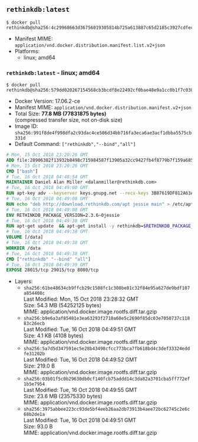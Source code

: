 ## `rethinkdb:latest`

```console
$ docker pull rethinkdb@sha256:4c29968663d36756019305814b725a613887c65d2185c3927cdfec1a127f5afd
```

-	Manifest MIME: `application/vnd.docker.distribution.manifest.list.v2+json`
-	Platforms:
	-	linux; amd64

### `rethinkdb:latest` - linux; amd64

```console
$ docker pull rethinkdb@sha256:579dd020267154568cb3bcdf8e22492cf0bae48e9a1cc0b1f7c0389245356d93
```

-	Docker Version: 17.06.2-ce
-	Manifest MIME: `application/vnd.docker.distribution.manifest.v2+json`
-	Total Size: **77.8 MB (77831875 bytes)**  
	(compressed transfer size, not on-disk size)
-	Image ID: `sha256:991f8de4f998dfa2c93dac4ce506d34bb716fa3eca6ae3acf1dbba5575cb331d`
-	Default Command: `["rethinkdb","--bind","all"]`

```dockerfile
# Mon, 15 Oct 2018 23:20:26 GMT
ADD file:28906382f13932b8498c715984587f13905a32cc9427fb4f8779b7f159a68580 in / 
# Mon, 15 Oct 2018 23:20:26 GMT
CMD ["bash"]
# Tue, 16 Oct 2018 04:48:54 GMT
MAINTAINER Daniel Alan Miller <dalanmiller@rethinkdb.com>
# Tue, 16 Oct 2018 04:49:00 GMT
RUN apt-key adv --keyserver keys.gnupg.net --recv-keys 3B87619DF812A63A8C1005C30742918E5C8DA04A
# Tue, 16 Oct 2018 04:49:08 GMT
RUN echo "deb http://download.rethinkdb.com/apt jessie main" > /etc/apt/sources.list.d/rethinkdb.list
# Tue, 16 Oct 2018 04:49:08 GMT
ENV RETHINKDB_PACKAGE_VERSION=2.3.6~0jessie
# Tue, 16 Oct 2018 04:49:38 GMT
RUN apt-get update 	&& apt-get install -y rethinkdb=$RETHINKDB_PACKAGE_VERSION 	&& rm -rf /var/lib/apt/lists/*
# Tue, 16 Oct 2018 04:49:38 GMT
VOLUME [/data]
# Tue, 16 Oct 2018 04:49:38 GMT
WORKDIR /data
# Tue, 16 Oct 2018 04:49:38 GMT
CMD ["rethinkdb" "--bind" "all"]
# Tue, 16 Oct 2018 04:49:39 GMT
EXPOSE 28015/tcp 29015/tcp 8080/tcp
```

-	Layers:
	-	`sha256:61be48634cb9ffcb29c1508fc1c308be81c32f84e95a627de9bdf107a854408c`  
		Last Modified: Mon, 15 Oct 2018 23:28:32 GMT  
		Size: 54.3 MB (54252125 bytes)  
		MIME: application/vnd.docker.image.rootfs.diff.tar.gzip
	-	`sha256:b9e6a3af85481e3ea63293f2718a60e5c2690f85dc03e7050737c11883c26ecb`  
		Last Modified: Tue, 16 Oct 2018 04:49:51 GMT  
		Size: 4.1 KB (4108 bytes)  
		MIME: application/vnd.docker.image.rootfs.diff.tar.gzip
	-	`sha256:5a7d5d347591ec5e28b43498cfcc773bca7fb618bd4c3def33324eddfe31202b`  
		Last Modified: Tue, 16 Oct 2018 04:49:52 GMT  
		Size: 219.0 B  
		MIME: application/vnd.docker.image.rootfs.diff.tar.gzip
	-	`sha256:03b01f5c0b29630db0cf140fcb75addd14c3da82a3701cba5ff772ef1b5e7954`  
		Last Modified: Tue, 16 Oct 2018 04:49:55 GMT  
		Size: 23.6 MB (23575330 bytes)  
		MIME: application/vnd.docker.image.rootfs.diff.tar.gzip
	-	`sha256:3975abbee223cc93de5bf4eeb26aa2db73913b4aee72bc62745c2e6c68b2de1a`  
		Last Modified: Tue, 16 Oct 2018 04:49:51 GMT  
		Size: 93.0 B  
		MIME: application/vnd.docker.image.rootfs.diff.tar.gzip
